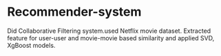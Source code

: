 # Recommender-system

Did Collaborative Filtering system.used Netflix movie dataset. Extracted feature for user-user
and movie-movie based similarity and applied SVD, XgBoost models.
